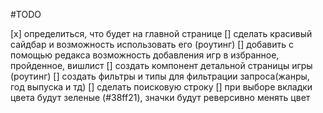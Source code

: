 #TODO

[x] определиться, что будет на главной странице
[] сделать красивый сайдбар и возможность использовать его (роутинг)
[] добавить с помощью редакса возможность добавления игр в избранное, пройденное, вишлист
[] создать компонент детальной страницы игры (роутинг)
[] создать фильтры и типы для фильтрации запроса(жанры, год выпуска и тд)
[] сделать поисковую строку
[] при выборе вкладки цвета будут зеленые (#38ff21), значки будут реверсивно менять цвет
